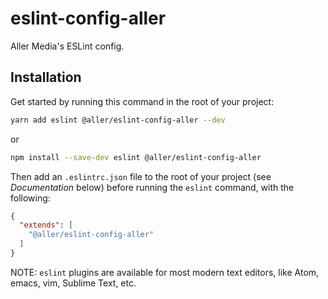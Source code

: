 # eslint-config-aller
Aller Media's ESLint config.

## Installation

Get started by running this command in the root of your project:

```sh
yarn add eslint @aller/eslint-config-aller --dev
```
or
```sh
npm install --save-dev eslint @aller/eslint-config-aller
```

Then add an `.eslintrc.json` file to the root of your project (see *Documentation* below) before running the `eslint` command, with the following:

```json
{
  "extends": [
    "@aller/eslint-config-aller"
  ]
}
```

NOTE: `eslint` plugins are available for most modern text editors, like Atom, emacs, vim, Sublime Text, etc.
